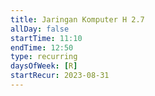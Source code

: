 ```yaml
---
title: Jaringan Komputer H 2.7
allDay: false
startTime: 11:10
endTime: 12:50
type: recurring
daysOfWeek: [R]
startRecur: 2023-08-31
---
```

